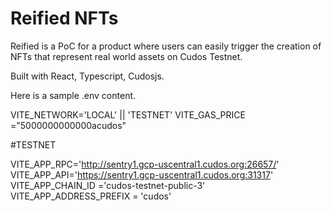 # Reified NFTs

Reified is a PoC for a product where users can easily trigger the creation of NFTs that represent real world assets on Cudos Testnet.

Built with React, Typescript, Cudosjs.


Here is a sample .env content.

VITE_NETWORK='LOCAL' || 'TESTNET'
VITE_GAS_PRICE ="5000000000000acudos"

\#TESTNET

VITE_APP_RPC='http://sentry1.gcp-uscentral1.cudos.org:26657/'
VITE_APP_API='https://sentry1.gcp-uscentral1.cudos.org:31317'
VITE_APP_CHAIN_ID ='cudos-testnet-public-3'
VITE_APP_ADDRESS_PREFIX = 'cudos'
